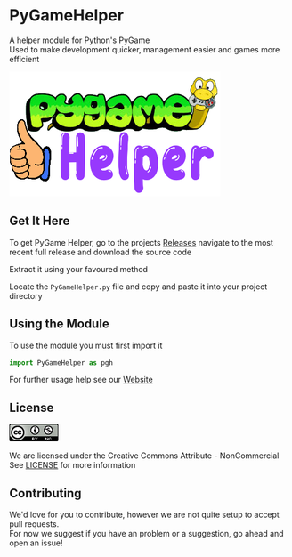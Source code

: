 # PyGameHelper
A helper module for Python's PyGame  
Used to make development quicker, management easier and games more efficient

![PyGame Helper](./src/resources/icon/pygame.png)

## Get It Here  
To get PyGame Helper, go to the projects  [Releases](https://github.com/LordFarquhar/pygamehelper/releases/) navigate to the most recent full release and download the source code  
  
Extract it using your favoured method  
  
Locate the `PyGameHelper.py` file and copy and paste it into your project directory  

## Using the Module  
  
To use the module you must first import it  
  
```python
import PyGameHelper as pgh
```

For further usage help see our [Website](https://lordfarquhar.github.io/pygamehelper/)

## License  
![Creative Commons Attribute - NonCommercial](./src/resources/license/licenseImage.png)

We are licensed under the Creative Commons Attribute - NonCommercial 
See [LICENSE](./LICENSE) for more information

## Contributing

We'd love for you to contribute, however we are not quite setup to accept pull requests.  
For now we suggest if you have an problem or a suggestion, go ahead and open an issue!